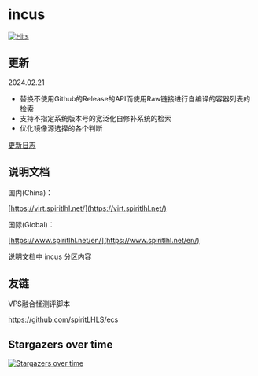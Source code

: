 # incus

[![Hits](https://hits.seeyoufarm.com/api/count/incr/badge.svg?url=https%3A%2F%2Fgithub.com%2Foneclickvirt%2Fincus&count_bg=%2379C83D&title_bg=%23555555&icon=&icon_color=%23E7E7E7&title=hits&edge_flat=false)](https://hits.seeyoufarm.com)

## 更新

2024.02.21

- 替换不使用Github的Release的API而使用Raw链接进行自编译的容器列表的检索
- 支持不指定系统版本号的宽泛化自修补系统的检索
- 优化镜像源选择的各个判断

[更新日志](CHANGELOG.md)

## 说明文档

国内(China)：

[https://virt.spiritlhl.net/](https://virt.spiritlhl.net/)

国际(Global)：

[https://www.spiritlhl.net/en/](https://www.spiritlhl.net/en/)

说明文档中 incus 分区内容

## 友链

VPS融合怪测评脚本

https://github.com/spiritLHLS/ecs

## Stargazers over time

[![Stargazers over time](https://starchart.cc/oneclickvirt/incus.svg?background=%23FFFFFF&axis=%23333333&line=%236b63ff)](https://starchart.cc/oneclickvirt/incus)
